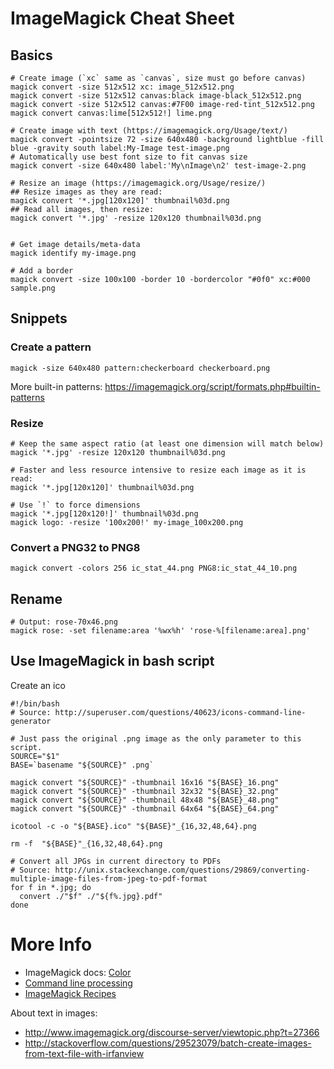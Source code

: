 # ImageMagick Cheat Sheet

## Basics

    # Create image (`xc` same as `canvas`, size must go before canvas)
    magick convert -size 512x512 xc: image_512x512.png
    magick convert -size 512x512 canvas:black image-black_512x512.png
    magick convert -size 512x512 canvas:#7F00 image-red-tint_512x512.png
    magick convert canvas:lime[512x512!] lime.png
    
    # Create image with text (https://imagemagick.org/Usage/text/)
    magick convert -pointsize 72 -size 640x480 -background lightblue -fill blue -gravity south label:My-Image test-image.png
    # Automatically use best font size to fit canvas size
    magick convert -size 640x480 label:'My\nImage\n2' test-image-2.png
    
    # Resize an image (https://imagemagick.org/Usage/resize/)
    ## Resize images as they are read:
    magick convert '*.jpg[120x120]' thumbnail%03d.png
    ## Read all images, then resize:
    magick convert '*.jpg' -resize 120x120 thumbnail%03d.png
    
    
    # Get image details/meta-data
    magick identify my-image.png
    
    # Add a border
    magick convert -size 100x100 -border 10 -bordercolor "#0f0" xc:#000 sample.png

## Snippets

### Create a pattern

    magick -size 640x480 pattern:checkerboard checkerboard.png

More built-in patterns: https://imagemagick.org/script/formats.php#builtin-patterns

### Resize

    # Keep the same aspect ratio (at least one dimension will match below)
    magick '*.jpg' -resize 120x120 thumbnail%03d.png
    
    # Faster and less resource intensive to resize each image as it is read:
    magick '*.jpg[120x120]' thumbnail%03d.png
    
    # Use `!` to force dimensions
    magick '*.jpg[120x120!]' thumbnail%03d.png
    magick logo: -resize '100x200!' my-image_100x200.png

### Convert a PNG32 to PNG8

    magick convert -colors 256 ic_stat_44.png PNG8:ic_stat_44_10.png

## Rename

    # Output: rose-70x46.png
    magick rose: -set filename:area '%wx%h' 'rose-%[filename:area].png'

## Use ImageMagick in bash script

Create an ico

    #!/bin/bash
    # Source: http://superuser.com/questions/40623/icons-command-line-generator

    # Just pass the original .png image as the only parameter to this script.
    SOURCE="$1"
    BASE=`basename "${SOURCE}" .png`

    magick convert "${SOURCE}" -thumbnail 16x16 "${BASE}_16.png"
    magick convert "${SOURCE}" -thumbnail 32x32 "${BASE}_32.png"
    magick convert "${SOURCE}" -thumbnail 48x48 "${BASE}_48.png"
    magick convert "${SOURCE}" -thumbnail 64x64 "${BASE}_64.png"

    icotool -c -o "${BASE}.ico" "${BASE}"_{16,32,48,64}.png

    rm -f  "${BASE}"_{16,32,48,64}.png

    # Convert all JPGs in current directory to PDFs
    # Source: http://unix.stackexchange.com/questions/29869/converting-multiple-image-files-from-jpeg-to-pdf-format
    for f in *.jpg; do
      convert ./"$f" ./"${f%.jpg}.pdf"
    done



# More Info

- ImageMagick docs: [Color](http://www.imagemagick.org/script/color.php)
- [Command line processing](http://www.imagemagick.org/script/command-line-processing.php)
- [ImageMagick Recipes](http://blog.megafaunasoft.com/2012/09/imagemagick-recipes.html)

About text in images:
- http://www.imagemagick.org/discourse-server/viewtopic.php?t=27366
- http://stackoverflow.com/questions/29523079/batch-create-images-from-text-file-with-irfanview


